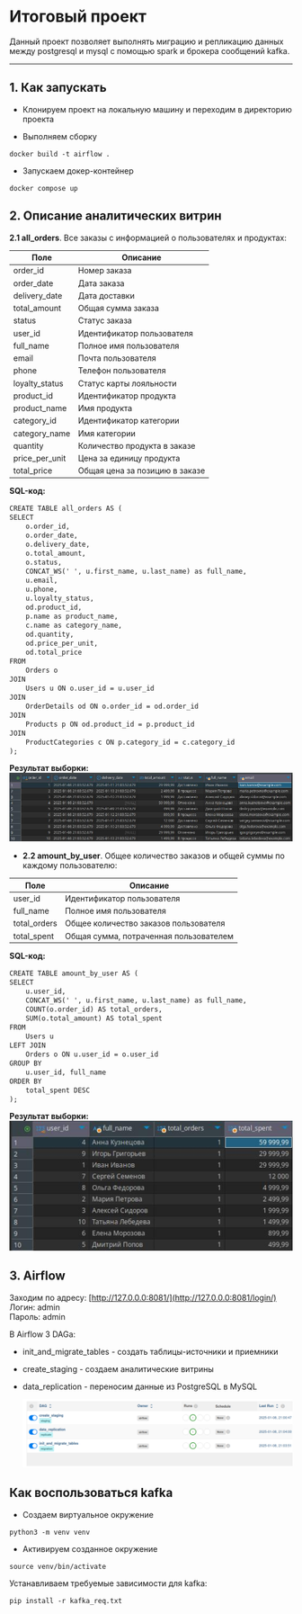 # Итоговый проект

Данный проект позволяет выполнять миграцию и репликацию данных между postgresql и mysql с помощью spark и брокера сообщений kafka.

---
## 1. Как запускать  

- Клонируем проект на локальную машину и переходим в директорию проекта  

- Выполняем сборку  
```
docker build -t airflow .
```

- Запускаем докер-контейнер  
```
docker compose up  
```

## 2. Описание аналитических витрин    

 **2.1 all_orders**. Все заказы с информацией о пользователях и продуктах:

| Поле | Описание | 
|-------------------|--------------------------------------| 
| order_id | Номер заказа | 
| order_date | Дата заказа | 
| delivery_date | Дата доставки | 
| total_amount | Общая сумма заказа | 
| status | Статус заказа | 
| user_id | Идентификатор пользователя | 
| full_name | Полное имя пользователя | 
| email | Почта пользователя | 
| phone | Телефон пользователя | 
| loyalty_status | Статус карты лояльности | 
| product_id | Идентификатор продукта | 
| product_name | Имя продукта | 
| category_id | Идентификатор категории | 
| category_name | Имя категории | 
| quantity | Количество продукта в заказе | 
| price_per_unit | Цена за единицу продукта | 
| total_price | Общая цена за позицию в заказе |

**SQL-код:**  
```
CREATE TABLE all_orders AS (
SELECT
    o.order_id,
    o.order_date,
    o.delivery_date,
    o.total_amount,
    o.status,
    CONCAT_WS(' ', u.first_name, u.last_name) as full_name,    
    u.email,
    u.phone,
    u.loyalty_status,
    od.product_id,
    p.name as product_name,
    c.name as category_name,
    od.quantity,
    od.price_per_unit,
    od.total_price
FROM 
    Orders o
JOIN 
    Users u ON o.user_id = u.user_id
JOIN 
    OrderDetails od ON o.order_id = od.order_id
JOIN 
    Products p ON od.product_id = p.product_id
JOIN 
    ProductCategories c ON p.category_id = c.category_id
);
```

**Результат выборки:**    
  ![Иллюстрация к проекту № 1](https://github.com/MaxKots/Python_for_data_engineering/blob/main/Final_project/screenshot/2.jpg)  
  

- **2.2 amount_by_user**. Общее количество заказов и общей суммы по каждому пользователю:

| Поле | Описание |
|-------------------|----------------------------------------------------|
| user_id | Идентификатор пользователя | 
| full_name | Полное имя пользователя | 
| total_orders | Общее количество заказов пользователя | 
| total_spent | Общая сумма, потраченная пользователем |

**SQL-код:**  
```
CREATE TABLE amount_by_user AS (
SELECT 
    u.user_id,
    CONCAT_WS(' ', u.first_name, u.last_name) as full_name,
    COUNT(o.order_id) AS total_orders,
    SUM(o.total_amount) AS total_spent
FROM 
    Users u
LEFT JOIN 
    Orders o ON u.user_id = o.user_id
GROUP BY 
    u.user_id, full_name
ORDER BY 
    total_spent DESC
);
```  

**Результат выборки:**    
  ![Иллюстрация к проекту № 2](https://github.com/MaxKots/Python_for_data_engineering/blob/main/Final_project/screenshot/3.jpg)  

## 3. Airflow  

Заходим по адресу: [http://127.0.0.0:8081/](http://127.0.0.0:8081/login/)  
Логин: admin  
Пароль: admin

В Airflow 3 DAGa:  
- init_and_migrate_tables - создать таблицы-источники и приемники
- create_staging - создаем аналитические витрины
- data_replication - переносим данные из PostgreSQL в MySQL

  ![Иллюстрация к проекту № 3](https://github.com/MaxKots/Python_for_data_engineering/blob/main/Final_project/screenshot/1.png) 


## Как воспользоваться kafka  

- Cоздаем виртуальное окружение  
```
python3 -m venv venv  
```

- Активируем созданное окружение  
```
source venv/bin/activate
```

Устанавливаем требуемые зависимости для kafka:  
```
pip install -r kafka_req.txt
```
